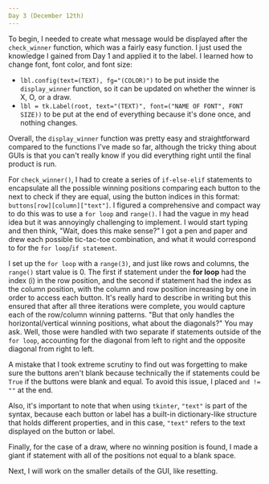 ```yaml
---
Day 3 (December 12th)
---
```


  To begin, I needed to create what message would be displayed after the `check_winner` function, which was a fairly easy function. I just used the knowledge I gained from Day 1 and applied it to the label. I learned how to change font, font color, and font size:
  
   - `lbl.config(text=(TEXT), fg="(COLOR)")` to be put inside the `display_winner` function, so it can be updated on whether the winner is X, O, or a draw.  
  - `lbl = tk.Label(root, text="(TEXT)", font=("NAME OF FONT", FONT SIZE))` to be put at the end of everything because it's done        once, and nothing changes.

  Overall, the `display_winner` function was pretty easy and straightforward compared to the functions I've made so far, although the tricky thing about GUIs is that you can't really know if you did everything right until the final product is run.
  
  For `check_winner()`, I had to create a series of `if-else-elif` statements to encapsulate all the possible winning positions comparing each button to the next to check if they are equal, using the button indices in this format: `buttons[row][column]["text"]`. I figured a comprehensive and compact way to do this was to use a `for loop` and `range()`. I had the vague in my head idea but it was annoyingly challenging to implement. I would start typing and then think, "Wait, does this make sense?" I got a pen and paper and drew each possible tic-tac-toe combination, and what it would correspond to for the `for loop`/`if statement`. 
  
  I set up the `for loop` with a `range(3)`, and just like rows and columns, the `range()` start value is 0. The first if statement under the **for loop** had the index (i) in the row position, and the second if statement had the index as the column position, with the column and row position increasing by one in order to access each button. It's really hard to describe in writing but this ensured that after all three iterations were complete, you would capture each of the row/column winning patterns. "But that only handles the horizontal/vertical winning positions, what about the diagonals?" You may ask. Well, those were handled with two separate if statements outside of the `for loop`, accounting for the diagonal from left to right and the opposite diagonal from right to left.
  
  A mistake that I took extreme scrutiny to find out was forgetting to make sure the buttons aren't blank because technically the if statements could be `True` if the buttons were blank and equal. To avoid this issue, I placed `and != ""` at the end. 
  
  Also, it's important to note that when using `tkinter`, `"text"` is part of the syntax, because each button or label has a built-in dictionary-like structure that holds different properties, and in this case, `"text"` refers to the text displayed on the button or label.
  
  Finally, for the case of a draw, where no winning position is found, I made a giant if statement with all of the positions not equal to a blank space. 
  
  Next, I will work on the smaller details of the GUI, like resetting. 
    
    
